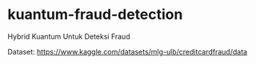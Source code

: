 # kuantum-fraud-detection
Hybrid Kuantum Untuk Deteksi Fraud


Dataset: https://www.kaggle.com/datasets/mlg-ulb/creditcardfraud/data
